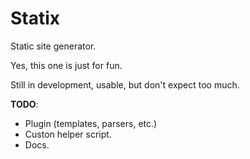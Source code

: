 # Statix

Static site generator.

Yes, this one is just for fun.

Still in development, usable, but don't expect too much.

**TODO**:

- Plugin (templates, parsers, etc.)
- Custon helper script.
- Docs.
